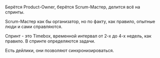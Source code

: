 Берётся Product-Owner, берётся Scrum-Мастер, делится всё на спринты.

Scrum-Мастер как бы организатор, но по факту, как правило, опытные люди и сами справляются.

Спринт - это Timebox, временной интервал от 2-х до 4-х недель, как правило.
В спринте определяются задачи.

Есть дейлики, они позволяют синхронизироваться.

